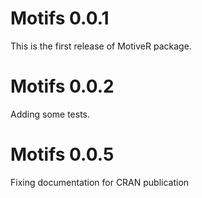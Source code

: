 # Motifs 0.0.1

This is the first release of MotiveR package.

# Motifs 0.0.2

Adding some tests.

# Motifs 0.0.5

Fixing documentation for CRAN publication